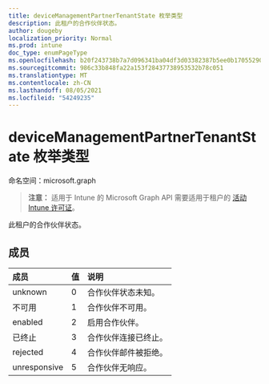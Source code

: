```yaml
---
title: deviceManagementPartnerTenantState 枚举类型
description: 此租户的合作伙伴状态。
author: dougeby
localization_priority: Normal
ms.prod: intune
doc_type: enumPageType
ms.openlocfilehash: b20f243738b7a7d096341ba04df3d03382387b5ee0b17055290f80b521a70c2e
ms.sourcegitcommit: 986c33b848fa22a153f28437738953532b78c051
ms.translationtype: MT
ms.contentlocale: zh-CN
ms.lasthandoff: 08/05/2021
ms.locfileid: "54249235"
---
```

# <a name="devicemanagementpartnertenantstate-enum-type"></a>deviceManagementPartnerTenantState 枚举类型

命名空间：microsoft.graph

> **注意：** 适用于 Intune 的 Microsoft Graph API 需要适用于租户的 [活动 Intune 许可证](https://go.microsoft.com/fwlink/?linkid=839381)。

此租户的合作伙伴状态。

## <a name="members"></a>成员
|成员|值|说明|
|:---|:---|:---|
|unknown|0|合作伙伴状态未知。|
|不可用|1|合作伙伴不可用。|
|enabled|2|启用合作伙伴。|
|已终止|3|合作伙伴连接已终止。|
|rejected|4 |合作伙伴邮件被拒绝。|
|unresponsive|5 |合作伙伴无响应。|




